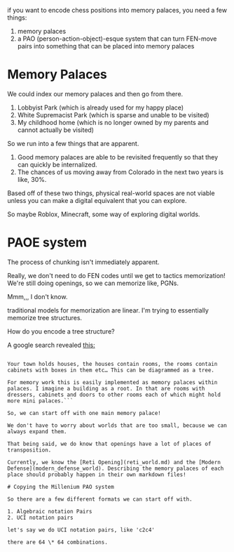 if you want to encode chess positions into memory palaces, you need a few things:

1. memory palaces
2. a PAO (person-action-object)-esque system that can turn FEN-move pairs into something that can be placed into memory palaces

# Memory Palaces

We could index our memory palaces and then go from there.

1. Lobbyist Park (which is already used for my happy place)
2. White Supremacist Park (which is sparse and unable to be visited)
3. My childhood home (which is no longer owned by my parents and cannot actually be visited)

So we run into a few things that are apparent.

1. Good memory palaces are able to be revisited frequently so that they can quickly be internalized.
2. The chances of us moving away from Colorado in the next two years is like, 30%.

Based off of these two things, physical real-world spaces are not viable unless you can make a digital equivalent that you can explore.

So maybe Roblox, Minecraft, some way of exploring digital worlds.

# PAOE system

The process of chunking isn't immediately apparent.

Really, we don't need to do FEN codes until we get to tactics memorization! We're still doing openings, so we can memorize like, PGNs.

Mmm,,, I don't know.

traditional models for memorization are linear. I'm trying to essentially memorize tree structures.

How do you encode a tree structure?

A google search revealed [this:](https://forum.artofmemory.com/t/remembering-tree-diagrams/47687/2)

```Trees arise from nested containers. When you have a structure in which containers can hold both objects and other containers you have a tree. I think this is called the Composite Pattern in computer science.

Your town holds houses, the houses contain rooms, the rooms contain cabinets with boxes in them etc… This can be diagrammed as a tree.

For memory work this is easily implemented as memory palaces within palaces. I imagine a building as a root. In that are rooms with dressers, cabinets and doors to other rooms each of which might hold more mini palaces.```

So, we can start off with one main memory palace!

We don't have to worry about worlds that are too small, because we can always expand them.

That being said, we do know that openings have a lot of places of transposition.

Currently, we know the [Reti Opening](reti_world.md) and the [Modern Defense](modern_defense_world). Describing the memory palaces of each place should probably happen in their own markdown files!

# Copying the Millenium PAO system

So there are a few different formats we can start off with.

1. Algebraic notation Pairs
2. UCI notation pairs

let's say we do UCI notation pairs, like 'c2c4'

there are 64 \* 64 combinations.
